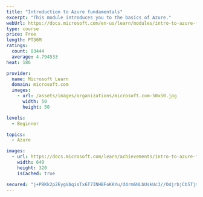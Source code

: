 ```yaml
---
title: "Introduction to Azure fundamentals"
excerpt: "This module introduces you to the basics of Azure."
webUrl: https://docs.microsoft.com/en-us/learn/modules/intro-to-azure-fundamentals/
type: course
price: Free
length: PT36M
ratings:
  count: 83444
  average: 4.794533
heat: 186

provider:
  name: Microsoft Learn
  domain: microsoft.com
  images:
    - url: /assets/images/organizations/microsoft.com-50x50.jpg
      width: 50
      height: 50

levels:
  - Beginner

topics:
  - Azure

images:
  - url: https://docs.microsoft.com/learn/achievements/intro-to-azure-fundamentals-social.png
    width: 640
    height: 320
    isCached: true

secured: "j+PBKk2p2EygVAqisTx6T7INHBFoKKYu/d4rm6NLbUskUc3//O4jrbjCb5Tjmz80ZIZTidl/JswceTfVMrXab4lq9LyfIwJbtqEgPSRlj88t+YYmrYkxBeM93zlsZAmUD7uWpuKlRDKq++jUes8L/Ov1HSQKoe9HUHJaSknBGbG+udOheg2UoLgQVdbvt1O0JVT5HZ6Xt7X6CaeMwmkHjmEKbkcvHG2twz3wr7zPXNZuLeqGOGMrYsCTgijcFNtodNgXfvG6tIgkiUmZQl7iOF5xOAmRRwcJ5TnLGUVzjJc6bBuDua5vMCv1I+9YS7ZPZyKYLZIEcG1nZXn4+sTHxS80KQyKlspg72LvJKQzDWmukYX6V657QugFB+U3jD8J/q6OERWf1gz7LxyyP/B8y1c8ekE2+XqXujb+okoM1CDAtiXVotoWP7fgzO8rayMd;h4b4HaVxyE9YUOij2Lt5cg=="
---
```


